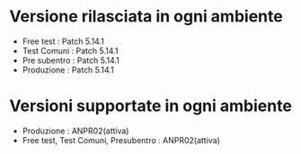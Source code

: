 # Versione rilasciata in ogni ambiente

- Free test : Patch 5.14.1
- Test Comuni : Patch 5.14.1
- Pre subentro : Patch 5.14.1
- Produzione : Patch 5.14.1


# Versioni supportate in ogni ambiente

- Produzione : ANPR02(attiva)
- Free test, Test Comuni, Presubentro : ANPR02(attiva)
